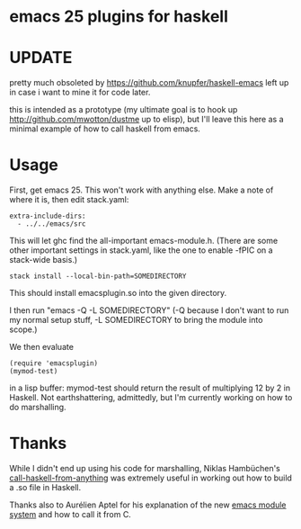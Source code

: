 emacs 25 plugins for haskell
=========================

UPDATE
======

pretty much obsoleted by https://github.com/knupfer/haskell-emacs
left up in case i want to mine it for code later.


this is intended as a prototype (my ultimate goal is to hook up
http://github.com/mwotton/dustme up to elisp), but I'll leave this
here as a minimal example of how to call haskell from emacs.

Usage
=====

First, get emacs 25. This won't work with anything else.
Make a note of where it is, then edit stack.yaml:

```
extra-include-dirs:
  - ../../emacs/src
  ```

This will let ghc find the all-important emacs-module.h.
(There are some other important settings in stack.yaml, like the one to enable -fPIC
on a stack-wide basis.)

```
stack install --local-bin-path=SOMEDIRECTORY
```

This should install emacsplugin.so into the given directory.

I then run "emacs -Q -L SOMEDIRECTORY" (-Q because I don't want to run
my normal setup stuff, -L SOMEDIRECTORY to bring the module into
scope.)

We then evaluate

```
(require 'emacsplugin)
(mymod-test)
```

in a lisp buffer: mymod-test should return the result of multiplying
12 by 2 in Haskell. Not earthshattering, admittedly, but I'm currently
working on how to do marshalling.

Thanks
======

While I didn't end up using his code for marshalling, Niklas Hambüchen's
[call-haskell-from-anything](https://github.com/nh2/call-haskell-from-anything)
was extremely useful in working out how to build a .so file in
Haskell.

Thanks also to Aurélien Aptel for his explanation of the new [emacs
module system](http://diobla.info/blog-archive/modules-tut.html) and
how to call it from C.
